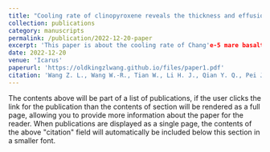```yaml
---
title: "Cooling rate of clinopyroxene reveals the thickness and effusion volume of Chang'E-5 basaltic flow units"
collection: publications
category: manuscripts
permalink: /publication/2022-12-20-paper
excerpt: 'This paper is about the cooling rate of Chang'e-5 mare basalts.'
date: 2022-12-20
venue: 'Icarus'
paperurl: 'https://oldkingzlwang.github.io/files/paper1.pdf'
citation: 'Wang Z. L., Wang W.-R., Tian W., Li H. J., Qian Y. Q., Pei J. L., Chen Z. Y., Wang D. B., Liu P.-P., Fa W. Z., Wu J., Bao H. (2023). &quot; Cooling rate of clinopyroxene reveals the thickness and effusion volume of Chang’E-5 basaltic flow units.&quot; <i>Icarus</i>. 394:115406.'
---
```


The contents above will be part of a list of publications, if the user clicks the link for the publication than the contents of section will be rendered as a full page, allowing you to provide more information about the paper for the reader. When publications are displayed as a single page, the contents of the above "citation" field will automatically be included below this section in a smaller font.